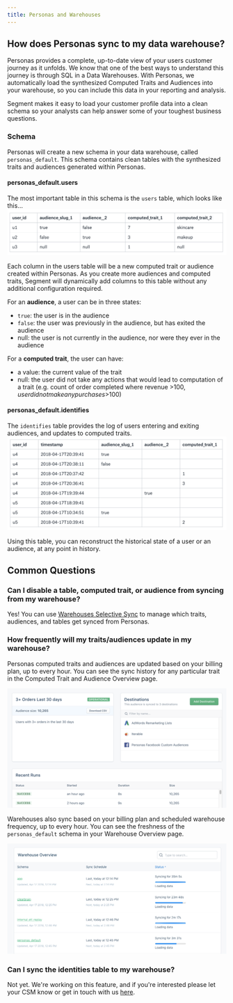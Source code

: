 ```yaml
---
title: Personas and Warehouses
---
```


## How does Personas sync to my data warehouse?
Personas provides a complete, up-to-date view of your users customer journey as it unfolds. We know that one of the best ways to understand this journey is through SQL in a Data Warehouses. With Personas, we automatically load the synthesized Computed Traits and Audiences into your warehouse, so you can include this data in your reporting and analysis.

Segment makes it easy to load your customer profile data into a clean schema so your analysts can help answer some of your toughest business questions.

### Schema
Personas will create a new schema in your data warehouse, called `personas_default`. This schema contains clean tables with the synthesized traits and audiences generated within Personas.

#### personas_default.users

The most important table in this schema is the `users` table, which looks like this…
![](images/warehouse_users.png)

Each column in the users table will be a new computed trait or audience created within Personas. As you create more audiences and computed traits, Segment will dynamically add columns to this table without any additional configuration required.

For an **audience**, a user can be in three states:
* `true`: the user is in the audience
* `false`: the user was previously in the audience, but has exited the audience
* null: the user is not currently in the audience, nor were they ever in the audience

For a **computed trait**, the user can have:
* a value: the current value of the trait
* null: the user did not take any actions that would lead to computation of a trait (e.g. count of order completed where revenue >$100, user did not make any purchases >$100)

#### personas_default.identifies

The `identifies` table provides the log of users entering and exiting audiences, and updates to computed traits.
![](images/warehouse_identifies.png)

Using this table, you can reconstruct the historical state of a user or an audience, at any point in history.

## Common Questions

### Can I disable a table, computed trait, or audience from syncing from my warehouse?

Yes! You can use [Warehouses Selective Sync](https://segment.com/docs/connections/warehouses/faq/#can-i-control-what-data-is-sent-to-my-warehouse/) to manage which traits, audiences, and tables get synced from Personas.

### How frequently will my traits/audiences update in my warehouse?

Personas computed traits and audiences are updated based on your billing plan, up to every hour. You can see the sync history for any particular trait in the Computed Trait and Audience Overview page.

![](images/warehouse_updates.png)

Warehouses also sync based on your billing plan and scheduled warehouse frequency, up to every hour. You can see the freshness of the `personas_default` schema in your Warehouse Overview page.

![](images/warehouse_sync-schedule.png)

### Can I sync the identities table to my warehouse?

Not yet. We're working on this feature, and if you're interested please let your CSM know or get in touch with us [here](https://segment.com/help/contact/).
